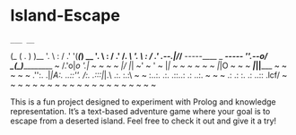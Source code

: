# Island-Escape
    ___ __ 
   (_  ( . ) )__                  '.    \   :   /    .'
     '(___(_____)      __           '.   \  :  /   .'
                     /. _\            '.  \ : /  .'
                .--.|/_/__      -----____   _  _____-----
_______________''.--o/___  \_______________(_)___________
       ~        /.'o|_o  '.|  ~                   ~   ~
  ~            |/    |_|  ~'         ~
               '  ~  |_|        ~       ~     ~     ~
      ~    ~          |_|O  ~                       ~
             ~     ___|_||_____     ~       ~    ~
   ~    ~      .'':. .|_|A:. ..::''.
             /:.  .:::|_|.\ .:.  :.:\   ~
  ~         :..:. .:. .::..:  .:  ..:.       ~   ~    ~
             \.: .:  :. .: ..:: .lcf/
    ~      ~      ~    ~    ~         ~
               ~           ~    ~   ~             ~
        ~         ~            ~   ~                 ~
   ~                  ~    ~ ~                 ~




This is a fun project designed to experiment with Prolog and knowledge representation. It’s a text-based adventure game where your goal is to escape from a deserted island. Feel free to check it out and give it a try!
